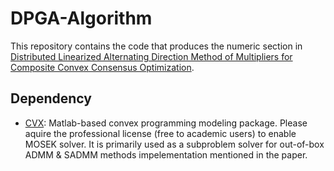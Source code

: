 # DPGA-Algorithm
This repository contains the code that produces the numeric section in [Distributed Linearized Alternating Direction Method of Multipliers for Composite Convex Consensus Optimization](https://arxiv.org/abs/1512.08122 "Title").

## Dependency
* [CVX](http://cvxr.com): Matlab-based convex programming modeling package. Please aquire the professional license (free to academic users) to enable MOSEK solver. It is primarily used as a subproblem solver for out-of-box ADMM & SADMM methods impelementation mentioned in the paper.
